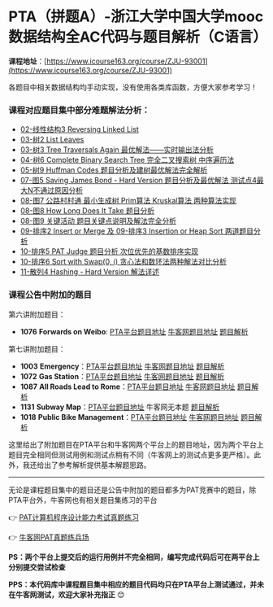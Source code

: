 # PTA（拼题A）-浙江大学中国大学mooc数据结构全AC代码与题目解析（C语言）

**课程地址**：[https://www.icourse163.org/course/ZJU-93001](https://www.icourse163.org/course/ZJU-93001)

各题目中相关数据结构均手动实现，没有使用各类库函数，方便大家参考学习！

### 课程对应题目集中部分难题解法分析：

- [02-线性结构3 Reversing Linked List](https://blog.csdn.net/zhuiyisinian/article/details/104695207)
- [03-树2 List Leaves](https://blog.csdn.net/zhuiyisinian/article/details/104759838)
- [03-树3 Tree Traversals Again 最优解法——实时输出法分析](https://blog.csdn.net/zhuiyisinian/article/details/104771454)
- [04-树6 Complete Binary Search Tree 完全二叉搜索树 中序遍历法](https://blog.csdn.net/zhuiyisinian/article/details/104920587)
- [05-树9 Huffman Codes 题目分析及建树最优解法完全解析](https://blog.csdn.net/zhuiyisinian/article/details/105094720)
- [07-图5 Saving James Bond - Hard Version 题目分析及最优解法 测试点4最大N不通过原因分析](https://blog.csdn.net/zhuiyisinian/article/details/105328571)
- [08-图7 公路村村通 最小生成树 Prim算法 Kruskal算法 两种算法实现](https://blog.csdn.net/zhuiyisinian/article/details/105419368)
- [08-图8 How Long Does It Take 题目分析](https://blog.csdn.net/zhuiyisinian/article/details/105454749)
- [08-图9 关键活动 题目关键点说明及解法完全分析](https://blog.csdn.net/zhuiyisinian/article/details/105492455)
- [09-排序2 Insert or Merge 及 09-排序3 Insertion or Heap Sort 两道题目分析](https://blog.csdn.net/zhuiyisinian/article/details/105700766)
- [10-排序5 PAT Judge 题目分析 次位优先的基数排序实现](https://blog.csdn.net/zhuiyisinian/article/details/105793657)
- [10-排序6 Sort with Swap(0, i) 贪心法和数环法两种解法对比分析](https://blog.csdn.net/zhuiyisinian/article/details/105815935)
- [11-散列4 Hashing - Hard Version 解法详述](https://blog.csdn.net/zhuiyisinian/article/details/105902862)

### 课程公告中附加的题目

第六讲附加题目：

- **1076** **Forwards on Weibo**: [PTA平台题目地址](https://pintia.cn/problem-sets/994805342720868352/problems/994805392092020736) [牛客网题目地址](https://www.nowcoder.com/pat/5/problem/4306) [题目解析](https://blog.csdn.net/zhuiyisinian/article/details/105249299)

第七讲附加题目：

- **1003** **Emergency**：[PTA平台题目地址](https://pintia.cn/problem-sets/994805342720868352/problems/994805523835109376) [牛客网题目地址](https://www.nowcoder.com/pat/1/problem/4001) [题目解析](https://blog.csdn.net/zhuiyisinian/article/details/105971750)
- **1072** **Gas Station**：[PTA平台题目地址](https://pintia.cn/problem-sets/994805342720868352/problems/994805396953219072) [牛客网题目地址](https://www.nowcoder.com/pat/5/problem/4121) [题目解析](https://blog.csdn.net/zhuiyisinian/article/details/105985872)
- **1087** **All Roads Lead to Rome**：[PTA平台题目地址](https://pintia.cn/problem-sets/994805342720868352/problems/994805379664297984) [牛客网题目地址](https://www.nowcoder.com/pat/5/problem/4315) [题目解析](https://blog.csdn.net/zhuiyisinian/article/details/106019615)
- **1131** **Subway Map**：[PTA平台题目地址](https://pintia.cn/problem-sets/994805342720868352/problems/994805347523346432) 牛客网无本题 [题目解析](https://blog.csdn.net/zhuiyisinian/article/details/106037980)
- **1018** **Public Bike Management**：[PTA平台题目地址](https://pintia.cn/problem-sets/994805342720868352/problems/994805489282433024) [牛客网题目地址](https://www.nowcoder.com/pat/5/problem/4324) [题目解析](https://blog.csdn.net/zhuiyisinian/article/details/106079191)

这里给出了附加题目在PTA平台和牛客网两个平台上的题目地址，因为两个平台上题目完全相同但测试用例和测试点稍有不同（牛客网上的测试点更多更严格）。此外，我还给出了参考解析提供基本解题思路。

---

无论是课程题目集中的题目还是公告中附加的题目都多为PAT竞赛中的题目，除PTA平台外，牛客网也有相关题目集练习的平台

:point_right: [PAT计算机程序设计能力考试真题练习](https://www.patest.cn/practice)

:point_right: [牛客网PAT真题练兵场](https://www.nowcoder.com/pat)

**PS：两个平台上提交后的运行用例并不完全相同，编写完成代码后可在两平台上分别提交尝试检查**

**PPS：本代码库中课程题目集中相应的题目代码均只在PTA平台上测试通过，并未在牛客网测试，欢迎大家补充指正** :blush:

